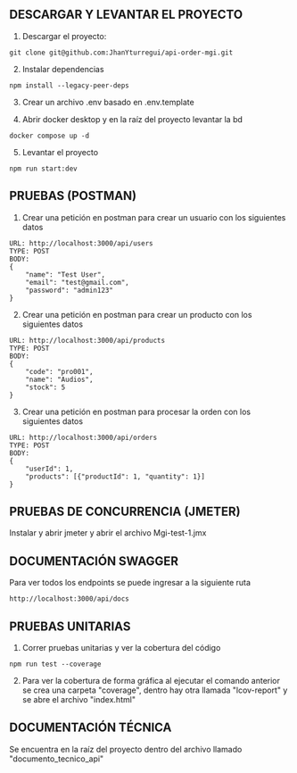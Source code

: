 ## DESCARGAR Y LEVANTAR EL PROYECTO

1. Descargar el proyecto:

```
git clone git@github.com:JhanYturregui/api-order-mgi.git
```

2. Instalar dependencias

```
npm install --legacy-peer-deps
```

3. Crear un archivo .env basado en .env.template

4. Abrir docker desktop y en la raíz del proyecto levantar la bd

```
docker compose up -d
```

5. Levantar el proyecto

```
npm run start:dev
```

## PRUEBAS (POSTMAN)

1. Crear una petición en postman para crear un usuario con los siguientes datos

```
URL: http://localhost:3000/api/users
TYPE: POST
BODY:
{
    "name": "Test User",
    "email": "test@gmail.com",
    "password": "admin123"
}
```

2. Crear una petición en postman para crear un producto con los siguientes datos

```
URL: http://localhost:3000/api/products
TYPE: POST
BODY:
{
    "code": "pro001",
    "name": "Audios",
    "stock": 5
}
```

3. Crear una petición en postman para procesar la orden con los siguientes datos

```
URL: http://localhost:3000/api/orders
TYPE: POST
BODY:
{
    "userId": 1,
    "products": [{"productId": 1, "quantity": 1}]
}
```

## PRUEBAS DE CONCURRENCIA (JMETER)

Instalar y abrir jmeter y abrir el archivo Mgi-test-1.jmx

## DOCUMENTACIÓN SWAGGER

Para ver todos los endpoints se puede ingresar a la siguiente ruta

```
http://localhost:3000/api/docs
```

## PRUEBAS UNITARIAS

1. Correr pruebas unitarias y ver la cobertura del código

```
npm run test --coverage
```

2. Para ver la cobertura de forma gráfica al ejecutar el comando anterior se crea una carpeta "coverage", dentro hay otra llamada "lcov-report" y se abre el archivo "index.html"

## DOCUMENTACIÓN TÉCNICA

Se encuentra en la raíz del proyecto dentro del archivo llamado "documento_tecnico_api"
